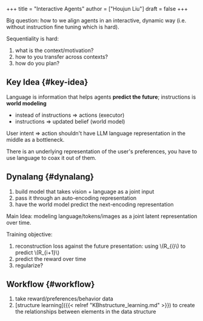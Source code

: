 +++
title = "Interactive Agents"
author = ["Houjun Liu"]
draft = false
+++

Big question: how to we align agents in an interactive, dynamic way (i.e. without instruction fine tuning which is hard).

Sequentiality is hard:

1.  what is the context/motivation?
2.  how to you transfer across contexts?
3.  how do you plan?


## Key Idea {#key-idea}

Language is information that helps agents **predict the future**; instructions is **world modeling**

-   instead of instructions =&gt; actions (executor)
-   instructions =&gt; updated belief (world model)

User intent =&gt; action shouldn't have LLM language representation in the middle as a bottleneck.

There is an underlying representation of the user's preferences, you have to use language to coax it out of them.


## Dynalang {#dynalang}

1.  build model that takes vision + language as a joint input
2.  pass it through an auto-encoding representation
3.  have the world model predict the next-encoding representation

Main Idea: modeling language/tokens/images as a joint latent representation over time.

Training objective:

1.  reconstruction loss against the future presentation: using \\(R\_{i}\\) to predict  \\(R\_{i+1}\\)
2.  predict the reward over time
3.  regularize?


## Workflow {#workflow}

1.  take reward/preferences/behavior data
2.  [structure learning]({{< relref "KBhstructure_learning.md" >}}) to create the relationships between elements in the data structure
